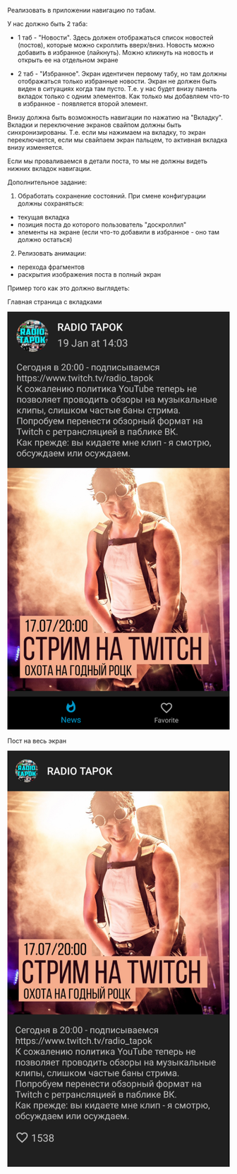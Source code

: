 Реализовать в приложении навигацию по табам.

У нас должно быть 2 таба:

- 1 таб - "Новости".
  Здесь должен отображаться список новостей (постов), которые можно скроллить вверх/вниз.
Новость можно добавить в избранное (лайкнуть).
Можно кликнуть на новость и открыть ее на отдельном экране

- 2 таб - "Избранное".
  Экран идентичен первому табу, но там должны отображаться только избранные новости. Экран не должен быть виден в ситуациях когда там пусто. Т.е. у нас будет внизу панель вкладок только с одним элементов. Как только мы добавляем что-то в избранное - появляется второй элемент.


Внизу должна быть возможность навигации по нажатию на "Вкладку". Вкладки и переключение экранов свайпом должны быть синхронизированы. Т.е. если мы нажимаем на вкладку, то экран переключается, если мы свайпаем экран пальцем, то активная вкладка внизу изменяется.


Если мы проваливаемся в детали поста, то мы не должны видеть нижних вкладок навигации.


Дополнительное задание: 

1. Обработать сохранение состояний. При смене конфигурации должны сохраняться:

- текущая вкладка
- позиция поста до которого пользователь "доскроллил"
- элементы на экране (если что-то добавили в избранное - оно там должно остаться)

2. Релизовать анимации:

- перехода фрагментов
- раскрытия изображения поста в полный экран

Пример того как это должно выглядеть:

Главная страница с вкладками

![alt text](Screenshot_2020-09-11_at_09.22.20.png "Title Text")

Пост на весь экран

![alt text](Screenshot_2020-09-11_at_09.22.30.png "Title Text")

